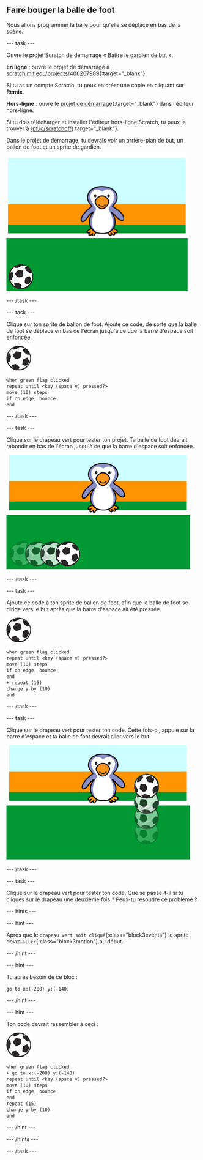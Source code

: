 ## Faire bouger la balle de foot

Nous allons programmer la balle pour qu'elle se déplace en bas de la scène.

--- task ---

Ouvre le projet Scratch de démarrage « Battre le gardien de but ».

**En ligne** : ouvre le projet de démarrage à [scratch.mit.edu/projects/406207989](https://scratch.mit.edu/projects/406207989){:target="_blank"}.

Si tu as un compte Scratch, tu peux en créer une copie en cliquant sur **Remix**.

**Hors-ligne** : ouvre le [projet de démarrage](http://rpf.io/p/fr-FR/beat-the-goalie-go){:target="_blank"} dans l'éditeur hors-ligne.

Si tu dois télécharger et installer l'éditeur hors-ligne Scratch, tu peux le trouver à [rpf.io/scratchoff](http://rpf.io/scratchoff){:target="_blank"}.

Dans le projet de démarrage, tu devrais voir un arrière-plan de but, un ballon de foot et un sprite de gardien.

![projets de démarrage](images/goalie-starter.png)

--- /task ---

--- task ---

Clique sur ton sprite de ballon de foot. Ajoute ce code, de sorte que la balle de foot se déplace en bas de l'écran jusqu'à ce que la barre d'espace soit enfoncée.

![sprite de ballon de foot](images/football-sprite.png)

```blocks3
when green flag clicked
repeat until <key (space v) pressed?>
move (10) steps
if on edge, bounce
end
```

--- /task ---

--- task ---

Clique sur le drapeau vert pour tester ton projet. Ta balle de foot devrait rebondir en bas de l'écran jusqu'à ce que la barre d'espace soit enfoncée.

![capture d'écran](images/goalie-football-move-test.png)

--- /task ---

--- task ---

Ajoute ce code à ton sprite de ballon de foot, afin que la balle de foot se dirige vers le but après que la barre d'espace ait été pressée.

![sprite de ballon de foot](images/football-sprite.png)

```blocks3
when green flag clicked
repeat until <key (space v) pressed?>
move (10) steps
if on edge, bounce
end
+ repeat (15)
change y by (10)
end
```

--- /task ---

--- task ---

Clique sur le drapeau vert pour tester ton code. Cette fois-ci, appuie sur la barre d'espace et ta balle de foot devrait aller vers le but.

![capture d'écran](images/goalie-football-ypos-test.png)

--- /task ---

--- task ---

Clique sur le drapeau vert pour tester ton code. Que se passe-t-il si tu cliques sur le drapeau une deuxième fois ? Peux-tu résoudre ce problème ?

--- hints ---


--- hint ---

Après que le `drapeau vert soit cliqué`{:class="block3events"} le sprite devra `aller`{:class="block3motion"} au début.

--- /hint ---

--- hint ---

Tu auras besoin de ce bloc :

```blocks3
go to x:(-200) y:(-140)
```

--- /hint ---

--- hint ---

Ton code devrait ressembler à ceci :

![sprite de ballon de foot](images/football-sprite.png)

```blocks3
when green flag clicked
+ go to x:(-200) y:(-140)
repeat until <key (space v) pressed?>
move (10) steps
if on edge, bounce
end
repeat (15)
change y by (10)
end
```

--- /hint ---

--- /hints ---

--- /task ---

